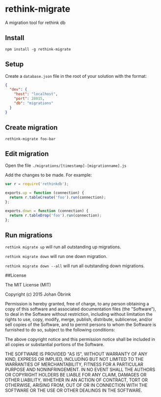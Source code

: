 # rethink-migrate
A migration tool for rethink db

## Install

```npm install -g rethink-migrate```

## Setup

Create a ```database.json``` file in the root of your solution with the format:

```json
{
  "dev": {
    "host": "localhost",
    "port": 28015,
    "db": "migrations"
  }
}
```

## Create migration

```rethink-migrate foo-bar```

## Edit migration

Open the file ```./migrations/[timestamp]-[migrationname].js```

Add the changes to be made. For example:

```javascript
var r = require('rethinkdb');

exports.up = function (connection) {
  return r.tableCreate('foo').run(connection);
};

exports.down = function (connection) {
  return r.tableDrop('foo').run(connection);
};
```
## Run migrations

```rethink migrate up``` will run all outstanding up migrations.

```rethink migrate down``` will run one down migration.

```rethink migrate down --all``` will run all outstanding down migrations.

##License

The MIT License (MIT)

Copyright (c) 2015 Johan Öbrink

Permission is hereby granted, free of charge, to any person obtaining a copy
of this software and associated documentation files (the "Software"), to deal
in the Software without restriction, including without limitation the rights
to use, copy, modify, merge, publish, distribute, sublicense, and/or sell
copies of the Software, and to permit persons to whom the Software is
furnished to do so, subject to the following conditions:

The above copyright notice and this permission notice shall be included in all
copies or substantial portions of the Software.

THE SOFTWARE IS PROVIDED "AS IS", WITHOUT WARRANTY OF ANY KIND, EXPRESS OR
IMPLIED, INCLUDING BUT NOT LIMITED TO THE WARRANTIES OF MERCHANTABILITY,
FITNESS FOR A PARTICULAR PURPOSE AND NONINFRINGEMENT. IN NO EVENT SHALL THE
AUTHORS OR COPYRIGHT HOLDERS BE LIABLE FOR ANY CLAIM, DAMAGES OR OTHER
LIABILITY, WHETHER IN AN ACTION OF CONTRACT, TORT OR OTHERWISE, ARISING FROM,
OUT OF OR IN CONNECTION WITH THE SOFTWARE OR THE USE OR OTHER DEALINGS IN THE
SOFTWARE.
